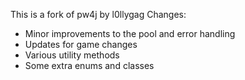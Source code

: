 This is a fork of pw4j by l0llygag
Changes:
 - Minor improvements to the pool and error handling
 - Updates for game changes
 - Various utility methods
 - Some extra enums and classes